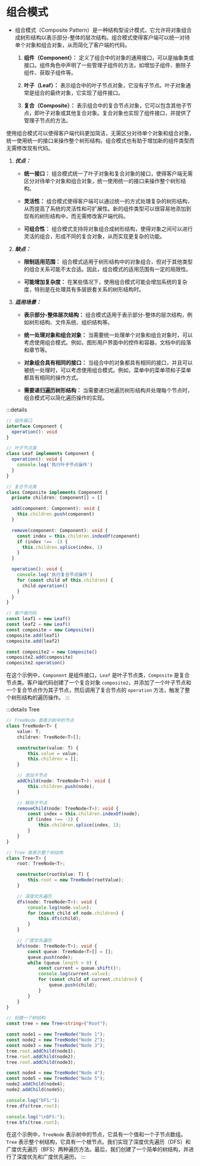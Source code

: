 # 组合模式

- 组合模式（Composite Pattern）是一种结构型设计模式，它允许将对象组合成树形结构以表示部分-整体的层次结构。组合模式使得客户端可以统一对待单个对象和组合对象，从而简化了客户端的代码。

  1. **组件（Component）：** 定义了组合中的对象的通用接口，可以是抽象类或接口。组件角色中声明了一些管理子组件的方法，如增加子组件、删除子组件、获取子组件等。

  2. **叶子（Leaf）：** 表示组合中的叶子节点对象，它没有子节点。叶子对象通常是组合的最终对象，它实现了组件接口。

  3. **复合（Composite）：** 表示组合中的复合节点对象，它可以包含其他子节点，即叶子对象或其他复合对象。复合对象也实现了组件接口，并提供了管理子节点的方法。

使用组合模式可以使得客户端代码更加简洁，无需区分对待单个对象和组合对象，统一使用统一的接口来操作整个树形结构。组合模式也有助于增加新的组件类型而无需修改现有代码。

1. **_优点：_**

   - **统一接口：** 组合模式统一了叶子对象和复合对象的接口，使得客户端无需区分对待单个对象和组合对象，统一使用统一的接口来操作整个树形结构。

   - **灵活性：** 组合模式使得客户端可以通过统一的方式处理复杂的树形结构，从而提高了系统的灵活性和可扩展性。新的组件类型可以很容易地添加到现有的树形结构中，而无需修改客户端代码。

   - **可组合性：** 组合模式支持将对象组合成树形结构，使得对象之间可以进行灵活的组合，形成不同的复合对象，从而实现更复杂的功能。

2. **_缺点：_**

   - **限制适用范围：** 组合模式适用于树形结构中的对象组合，但对于其他类型的组合关系可能不太合适。因此，组合模式的适用范围有一定的局限性。

   - **可能增加复杂度：** 在某些情况下，使用组合模式可能会增加系统的复杂度，特别是在处理具有多层嵌套关系的树形结构时。

3. **_适用场景：_**

   - **表示部分-整体层次结构：** 组合模式适用于表示部分-整体的层次结构，例如树形结构、文件系统、组织结构等。

   - **统一处理对象和组合对象：** 当需要统一处理单个对象和组合对象时，可以考虑使用组合模式。例如，图形用户界面中的控件和容器，文档中的段落和章节等。

   - **对象组合具有相同的接口：** 当组合中的对象都具有相同的接口，并且可以被统一处理时，可以考虑使用组合模式。例如，菜单中的菜单项和子菜单都具有相同的操作方式。

   - **需要递归遍历树形结构：** 当需要递归地遍历树形结构并处理每个节点时，组合模式可以简化遍历操作的实现。

:::details

```typescript
// 组件接口
interface Component {
  operation(): void
}

// 叶子节点类
class Leaf implements Component {
  operation(): void {
    console.log('执行叶子节点操作')
  }
}

// 复合节点类
class Composite implements Component {
  private children: Component[] = []

  add(component: Component): void {
    this.children.push(component)
  }

  remove(component: Component): void {
    const index = this.children.indexOf(component)
    if (index !== -1) {
      this.children.splice(index, 1)
    }
  }

  operation(): void {
    console.log('执行复合节点操作')
    for (const child of this.children) {
      child.operation()
    }
  }
}

// 客户端代码
const leaf1 = new Leaf()
const leaf2 = new Leaf()
const composite = new Composite()
composite.add(leaf1)
composite.add(leaf2)

const composite2 = new Composite()
composite2.add(composite)
composite2.operation()
```

在这个示例中，`Component` 是组件接口，`Leaf` 是叶子节点类，`Composite` 是复合节点类。客户端代码创建了一个复合对象 `composite2`，并添加了一个叶子节点和一个复合节点作为其子节点，然后调用了复合节点的 `operation` 方法，触发了整个树形结构的遍历操作。
:::

:::details Tree

```typescript
// TreeNode 类表示树中的节点
class TreeNode<T> {
    value: T;
    children: TreeNode<T>[];

    constructor(value: T) {
        this.value = value;
        this.children = [];
    }

    // 添加子节点
    addChild(node: TreeNode<T>): void {
        this.children.push(node);
    }

    // 移除子节点
    removeChild(node: TreeNode<T>): void {
        const index = this.children.indexOf(node);
        if (index !== -1) {
            this.children.splice(index, 1);
        }
    }
}

// Tree 类表示整个树结构
class Tree<T> {
    root: TreeNode<T>;

    constructor(rootValue: T) {
        this.root = new TreeNode(rootValue);
    }

    // 深度优先遍历
    dfs(node: TreeNode<T>): void {
        console.log(node.value);
        for (const child of node.children) {
            this.dfs(child);
        }
    }

    // 广度优先遍历
    bfs(node: TreeNode<T>): void {
        const queue: TreeNode<T>[] = [];
        queue.push(node);
        while (queue.length > 0) {
            const current = queue.shift()!;
            console.log(current.value);
            for (const child of current.children) {
                queue.push(child);
            }
        }
    }
}

// 创建一个树结构
const tree = new Tree<string>("Root");

const node1 = new TreeNode("Node 1");
const node2 = new TreeNode("Node 2");
const node3 = new TreeNode("Node 3");
tree.root.addChild(node1);
tree.root.addChild(node2);
tree.root.addChild(node3);

const node4 = new TreeNode("Node 4");
const node5 = new TreeNode("Node 5");
node2.addChild(node4);
node2.addChild(node5);

console.log("DFS:");
tree.dfs(tree.root);

console.log("\nBFS:");
tree.bfs(tree.root);
```

在这个示例中，`TreeNode` 表示树中的节点，它具有一个值和一个子节点数组。`Tree` 表示整个树结构，它具有一个根节点。我们实现了深度优先遍历（DFS）和广度优先遍历（BFS）两种遍历方法。最后，我们创建了一个简单的树结构，并进行了深度优先和广度优先遍历。
:::

